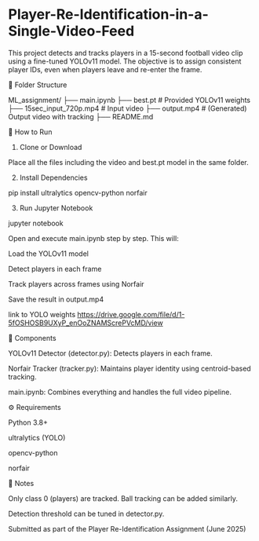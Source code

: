 # Player-Re-Identification-in-a-Single-Video-Feed
This project detects and tracks players in a 15-second football video clip using a fine-tuned YOLOv11 model. The objective is to assign consistent player IDs, even when players leave and re-enter the frame.

📁 Folder Structure

ML_assignment/
├── main.ipynb
├── best.pt              # Provided YOLOv11 weights
├── 15sec_input_720p.mp4 # Input video
├── output.mp4           # (Generated) Output video with tracking
├── README.md


🚀 How to Run

1. Clone or Download

Place all the files including the video and best.pt model in the same folder.

2. Install Dependencies

pip install ultralytics opencv-python norfair

3. Run Jupyter Notebook

jupyter notebook

Open and execute main.ipynb step by step. This will:

Load the YOLOv11 model

Detect players in each frame

Track players across frames using Norfair

Save the result in output.mp4

link to YOLO weights
https://drive.google.com/file/d/1-5fOSHOSB9UXyP_enOoZNAMScrePVcMD/view

🧠 Components

YOLOv11 Detector (detector.py): Detects players in each frame.

Norfair Tracker (tracker.py): Maintains player identity using centroid-based tracking.

main.ipynb: Combines everything and handles the full video pipeline.

⚙️ Requirements

Python 3.8+

ultralytics (YOLO)

opencv-python

norfair

📌 Notes

Only class 0 (players) are tracked. Ball tracking can be added similarly.

Detection threshold can be tuned in detector.py.


Submitted as part of the Player Re-Identification Assignment (June 2025)

